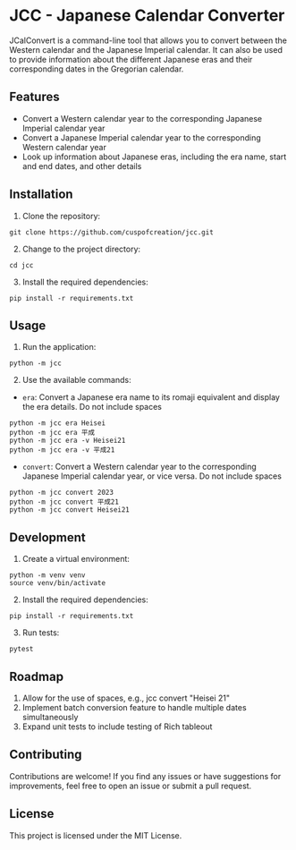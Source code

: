 # JCC - Japanese Calendar Converter

JCalConvert is a command-line tool that allows you to convert between the Western calendar and the Japanese Imperial calendar. It can also be used to provide information about the different Japanese eras and their corresponding dates in the Gregorian calendar.

## Features

- Convert a Western calendar year to the corresponding Japanese Imperial calendar year
- Convert a Japanese Imperial calendar year to the corresponding Western calendar year
- Look up information about Japanese eras, including the era name, start and end dates, and other details

## Installation

1. Clone the repository:

```git clone https://github.com/cuspofcreation/jcc.git```


2. Change to the project directory:

```cd jcc```


3. Install the required dependencies:

```pip install -r requirements.txt```


## Usage

1. Run the application:

```python -m jcc```


2. Use the available commands:

- `era`: Convert a Japanese era name to its romaji equivalent and display the era details. Do not include spaces

```
python -m jcc era Heisei
python -m jcc era 平成
python -m jcc era -v Heisei21 
python -m jcc era -v 平成21
```

- `convert`: Convert a Western calendar year to the corresponding Japanese Imperial calendar year, or vice versa. Do not include spaces 

```
python -m jcc convert 2023
python -m jcc convert 平成21
python -m jcc convert Heisei21
```

## Development

1. Create a virtual environment:

```
python -m venv venv
source venv/bin/activate
```

2. Install the required dependencies:

```pip install -r requirements.txt ```

3. Run tests:

```pytest```


## Roadmap

1. Allow for the use of spaces, e.g., jcc convert "Heisei 21"
2. Implement batch conversion feature to handle multiple dates simultaneously
3. Expand unit tests to include testing of Rich tableout

## Contributing

Contributions are welcome! If you find any issues or have suggestions for improvements, feel free to open an issue or submit a pull request.

## License

This project is licensed under the MIT License.
